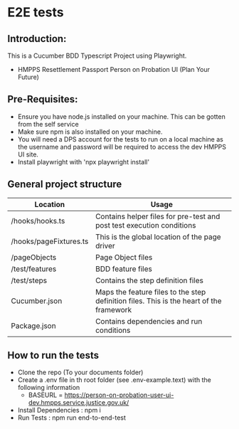 # E2E tests

## Introduction:

This is a Cucumber BDD Typescript Project using Playwright.  

- HMPPS Resettlement Passport Person on Probation UI (Plan Your Future)

## Pre-Requisites:

- Ensure you have node.js installed on your machine. This can be gotten from the self service
- Make sure npm is also installed on your machine.
- You will need a DPS account for the tests to run on a local machine as the username and password will be required to access the dev HMPPS UI site.
- Install playwright with 'npx playwright install'


## General project structure

| Location         | Usage                                                                                   |
|------------------|-----------------------------------------------------------------------------------------|
| /hooks/hooks.ts  | Contains helper files for pre-test and post test execution conditions                   |                                 
| /hooks/pageFixtures.ts | This is the global location of the page driver                                          |
| /pageObjects     | Page Object files                                                                       |
| /test/features   | BDD feature files                                                                       |
| /test/steps      | Contains the step definition files                                                      |
| Cucumber.json    | Maps the feature files to the step definition files. This is the heart of the framework | 
| Package.json     | Contains dependencies and run conditions                                                | 


## How to run the tests

- Clone the repo (To your documents folder)
- Create a .env file in th root folder (see .env-example.text) with the following information
     - BASEURL = https://person-on-probation-user-ui-dev.hmpps.service.justice.gov.uk/
- Install Dependencies : npm i 
- Run Tests : npm run end-to-end-test
